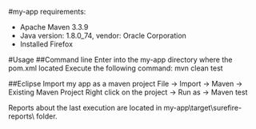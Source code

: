 #my-app requirements:
- Apache Maven 3.3.9
- Java version: 1.8.0_74, vendor: Oracle Corporation
- Installed Firefox

#Usage
##Command line
Enter into the my-app directory where the pom.xml located
Execute the following command: mvn clean test

##Eclipse
Import my app as a maven project File -> Import -> Maven -> Existing Maven Project
Right click on the project -> Run as -> Maven test

Reports about the last execution are located in my-app\target\surefire-reports\ folder.   
